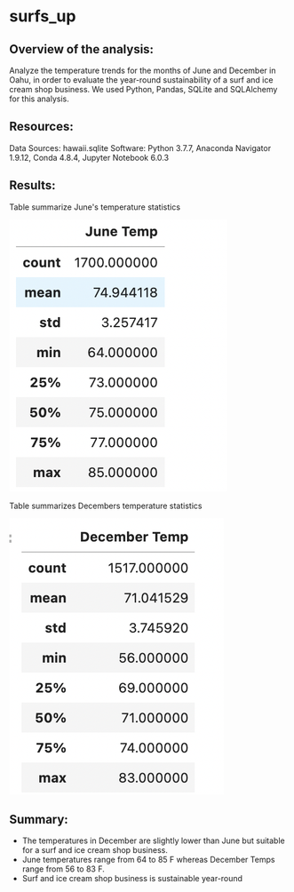 # surfs_up

## Overview of the analysis:

Analyze the temperature trends for the months of June and December in Oahu, in order to evaluate the year-round sustainability of a surf and ice cream shop business.
We used Python, Pandas, SQLite and SQLAlchemy for this analysis.

## Resources:
Data Sources: hawaii.sqlite
Software: Python 3.7.7, Anaconda Navigator 1.9.12, Conda 4.8.4, Jupyter Notebook 6.0.3

## Results: 

Table summarize June's temperature statistics

![June.png](June.png)

Table summarizes Decembers temperature statistics

![December.png](December.png)

## Summary: 

- The temperatures in December are slightly lower than June but suitable for a surf and ice cream shop business.
- June temperatures range from 64 to 85 F whereas December Temps range from 56 to 83 F.
- Surf and ice cream shop business is sustainable year-round
